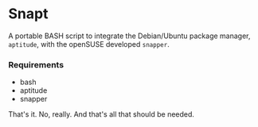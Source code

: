 # Snapt
A portable BASH script to integrate the Debian/Ubuntu package manager, `aptitude`, with the openSUSE developed `snapper`.

### Requirements
* bash
* aptitude
* snapper

That's it. No, really. And that's all that should be needed.
